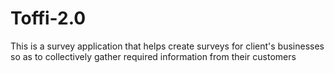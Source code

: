 # Toffi-2.0
This is a survey application that helps create surveys for client's businesses so as to collectively gather required information from their customers
